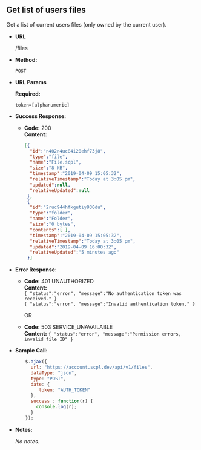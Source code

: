 **Get list of users files**
----
Get a list of current users files (only owned by the current user).

* **URL**

  /files

* **Method:**

  `POST`

*  **URL Params**

   **Required:**

   `token=[alphanumeric]`

* **Success Response:**

     * **Code:** 200 <br />
       **Content:**<br/>
       ```json
       [{
         "id":"n402n4uc84i20ehf73j8",
         "type":"file",
         "name":"File.scpl",
         "size":"8 KB",
         "timestamp":"2019-04-09 15:05:32",
         "relativeTimestamp":"Today at 3:05 pm",
         "updated":null,
         "relativeUpdated":null
        },
        {
         "id":"2ruc944hfkgutiy930du",
         "type":"folder",
         "name":"Folder",
         "size":"0 bytes",
         "contents":[ ],
         "timestamp":"2019-04-09 15:05:32",
         "relativeTimestamp":"Today at 3:05 pm",
         "updated":"2019-04-09 16:00:32",
         "relativeUpdated":"5 minutes ago"
        }]
        ```

* **Error Response:**

   * **Code:** 401 UNAUTHORIZED <br />
     **Content:**<br/>
     `{ "status":"error", "message":"No authentication token was received." }`<br/>
     `{ "status":"error", "message":"Invalid authentication token." }`

     OR

    * **Code:** 503 SERVICE_UNAVAILABLE <br />
       **Content:** `{ "status":"error", "message":"Permission errors, invalid file ID" }`

* **Sample Call:**

```javascript
       $.ajax({
         url: "https://account.scpl.dev/api/v1/files",
         dataType: "json",
         type: "POST",
         date: {
            token: "AUTH_TOKEN"
         },
         success : function(r) {
           console.log(r);
         }
       });
```

* **Notes:**

     _No notes._
